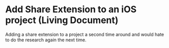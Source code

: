 Add Share Extension to an iOS project (Living Document)
=====================================

Adding a share extension to a project a second time around and would hate to do the research again the next time.

